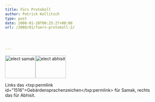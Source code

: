 ```yaml
---
title: Fürs Protokoll
author: Patrick Kollitsch
type: post
date: 2008-01-28T00:25:27+00:00
url: /2008/01/fuers-protokoll-2/




---
```

<div class="clearfix">
  <a href="http://www.flickr.com/photos/schreibblogade/2226301566/" title="elect samak by Patrick Kollitsch, on Flickr"><img src="//farm3.static.flickr.com/2362/2226301566_e0dc5d1e53_t.jpg" width="100" height="75" alt="elect samak" /></a><a href="http://www.flickr.com/photos/schreibblogade/2225512943/" title="elect abhisit by Patrick Kollitsch, on Flickr"><img src="//farm3.static.flickr.com/2392/2225512943_59451bb496_t.jpg" width="100" height="75" alt="elect abhisit" /></a>
</div>

Links das <txp:permlink id="1516">Gebärdensprachenzeichen</txp:permlink> für Samak, rechts das für Abhisit.